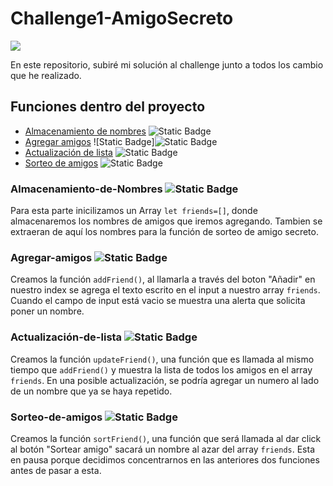# Challenge1-AmigoSecreto
<p align="left"><img src="https://img.shields.io/badge/Statuts-In%20progress-yellow"></p><!--En progreso-->
En este repositorio, subiré mi solución al challenge junto a todos los cambio que he realizado.<br>

## Funciones dentro del proyecto
* [Almacenamiento de nombres](###Almacenamiento-de-Nombres) ![Static Badge](https://img.shields.io/badge/Status-Completed-Green)<!--Completo-->
* [Agregar amigos](###Agregar-amigos) ![Static Badge]![Static Badge](https://img.shields.io/badge/Status-Completed-Green)
* [Actualización de lista](###Actualización-de-lista) ![Static Badge](https://img.shields.io/badge/Status-Completed-Green)
* [Sorteo de amigos](###Sorteo-de-amigos) ![Static Badge](https://img.shields.io/badge/Status-In%20pause-%23ff0000) <!--Pausado-->

### Almacenamiento-de-Nombres ![Static Badge](https://img.shields.io/badge/Status-Completed-Green)<!--Completo-->
Para esta parte inicilizamos un Array ``let friends=[]``, donde almacenaremos los nombres de amigos que iremos agregando. Tambien se extraeran de aquí los nombres para la función de sorteo de amigo secreto.
<br>

### Agregar-amigos ![Static Badge](https://img.shields.io/badge/Status-Completed-Green)
Creamos la función ``addFriend()``, al llamarla a través del boton "Añadir" en nuestro index se agrega el texto escrito en el input a nuestro array ``friends``. Cuando el campo de input está vacio se muestra una alerta que solicita poner un nombre.
<br>

### Actualización-de-lista ![Static Badge](https://img.shields.io/badge/Status-Completed-Green)
Creamos la función ``updateFriend()``, una función que es llamada al mismo tiempo que ``addFriend()`` y muestra la lista de todos los amigos en el array ``friends``. En una posible actualización, se podría agregar un numero al lado de un nombre que ya se haya repetido.
<br>

### Sorteo-de-amigos ![Static Badge](https://img.shields.io/badge/Status-In%20pause-%23ff0000) <!--Pausado-->
Creamos la función ``sortFriend()``, una función que será llamada al dar click al botón "Sortear amigo" sacará un nombre al azar del array ``friends``. Esta en pausa porque decidimos concentrarnos en las anteriores dos funciones antes de pasar a esta.
